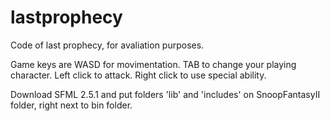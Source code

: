 # lastprophecy
Code of last prophecy, for avaliation purposes.

Game keys are WASD for movimentation.
TAB to change your playing character.
Left click to attack.
Right click to use special ability.

Download SFML 2.5.1 and put folders 'lib' and 'includes' on SnoopFantasyII folder, right next to bin folder.
